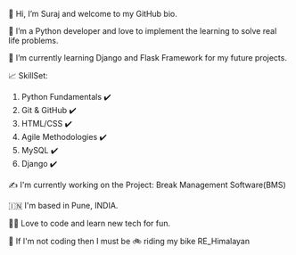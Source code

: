👋 Hi, I’m Suraj and welcome to my GitHub bio.
 
👀 I’m a Python developer and love to implement the learning to solve real life problems.

🌱 I’m currently learning Django and Flask Framework for my future projects.

:chart_with_upwards_trend: SkillSet:
   1. Python Fundamentals :heavy_check_mark:
   2. Git & GitHub :heavy_check_mark:
   3. HTML/CSS :heavy_check_mark:
   4. Agile Methodologies :heavy_check_mark:
   5. MySQL :heavy_check_mark:
   6. Django :heavy_check_mark:
   
:writing_hand: I'm currently working on the Project: Break Management Software(BMS)

:india: I'm based in Pune, INDIA.

:man_technologist: Love to code and learn new tech for fun.

:large_blue_circle: If I'm not coding then I must be :bike: riding my bike RE_Himalayan
